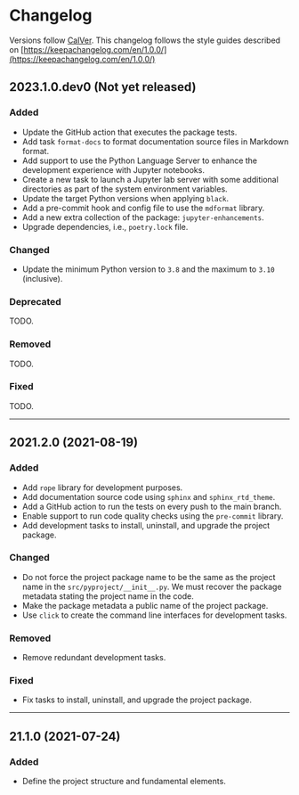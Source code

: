 # Changelog

Versions follow [CalVer](https://calver.org). This changelog follows the style guides described on
[https://keepachangelog.com/en/1.0.0/](https://keepachangelog.com/en/1.0.0/)

## 2023.1.0.dev0 (Not yet released)

### Added

- Update the GitHub action that executes the package tests.
- Add task `format-docs` to format documentation source files in Markdown format.
- Add support to use the Python Language Server to enhance the development experience with Jupyter
  notebooks.
- Create a new task to launch a Jupyter lab server with some additional directories as part of the
  system environment variables.
- Update the target Python versions when applying `black`.
- Add a pre-commit hook and config file to use the `mdformat` library.
- Add a new extra collection of the package: `jupyter-enhancements`.
- Upgrade dependencies, i.e., `poetry.lock` file.

### Changed

- Update the minimum Python version to `3.8` and the maximum to `3.10` (inclusive).

### Deprecated

TODO.

### Removed

TODO.

### Fixed

TODO.

______________________________________________________________________

## 2021.2.0 (2021-08-19)

### Added

- Add `rope` library for development purposes.
- Add documentation source code using `sphinx` and `sphinx_rtd_theme`.
- Add a GitHub action to run the tests on every push to the main branch.
- Enable support to run code quality checks using the `pre-commit` library.
- Add development tasks to install, uninstall, and upgrade the project package.

### Changed

- Do not force the project package name to be the same as the project name in the
  `src/pyproject/__init__.py`. We must recover the package metadata stating the project name in the
  code.
- Make the package metadata a public name of the project package.
- Use `click` to create the command line interfaces for development tasks.

### Removed

- Remove redundant development tasks.

### Fixed

- Fix tasks to install, uninstall, and upgrade the project package.

______________________________________________________________________

## 21.1.0 (2021-07-24)

### Added

- Define the project structure and fundamental elements.
